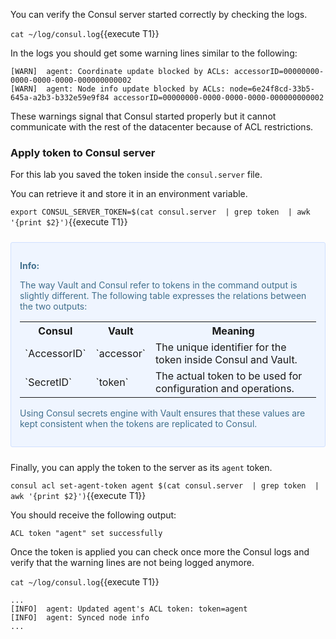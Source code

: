 
You can verify the Consul server started correctly by checking the logs.

`cat ~/log/consul.log`{{execute T1}}

In the logs you should get some warning lines similar to the following:

```
[WARN]  agent: Coordinate update blocked by ACLs: accessorID=00000000-0000-0000-0000-000000000002
[WARN]  agent: Node info update blocked by ACLs: node=6e24f8cd-33b5-645a-a2b3-b332e59e9f84 accessorID=00000000-0000-0000-0000-000000000002
```

These warnings signal that Consul started properly but it cannot communicate with the rest of the datacenter because of ACL restrictions.

### Apply token to Consul server

For this lab you saved the token inside the `consul.server` file.

You can retrieve it and store it in an environment variable.

`export CONSUL_SERVER_TOKEN=$(cat consul.server  | grep token  | awk '{print $2}')`{{execute T1}}

<div style="background-color:#eff5ff; color:#416f8c; border:1px solid #d0e0ff; padding:1em; border-radius:3px; margin:24px 0;">
  <p><strong>Info: </strong>

<!-- Suggestion
I think it would be good to note in this step the relation between accessorId/secretID/token for Consul and Vault. Do they map to each other? Also we should note that the secretID for Consul is how you refer to the token on the cli/api and in files.
-->
The way Vault and Consul refer to tokens in the command output is slightly different. The following table expresses the relations between the two outputs:
<br/>

<table style="width:auto">
  <tr>
    <th>Consul</th>
    <th>Vault</th> 
    <th>Meaning</th>
  </tr>
  <tr>
    <td>`AccessorID`</td>
    <td>`accessor`</td>
    <td>The unique identifier for the token inside Consul and Vault.</td>
  </tr>
  <tr>
    <td>`SecretID`</td>
    <td>`token`</td>
    <td>The actual token to be used for configuration and operations.</td>
  </tr>
</table>

Using Consul secrets engine with Vault ensures that these values are kept consistent when the tokens are replicated to Consul.

</p></div>

Finally, you can apply the token to the server as its `agent` token.

`consul acl set-agent-token agent $(cat consul.server  | grep token  | awk '{print $2}')`{{execute T1}}

You should receive the following output:

```plaintext
ACL token "agent" set successfully
```

Once the token is applied you can check once more the Consul logs and verify that the warning lines are not being logged anymore.

`cat ~/log/consul.log`{{execute T1}}

```
...
[INFO]  agent: Updated agent's ACL token: token=agent
[INFO]  agent: Synced node info
...
```